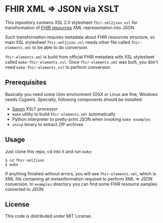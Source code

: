 FHIR XML => JSON via XSLT
=========================

This repository contains XSL 2.0 stylesheet `fhir-xml2json.xsl` for
transformation of
[FHIR resources](http://www.hl7.org/implement/standards/fhir/) XML
representation into JSON.

Such transformation requires metadata about FHIR resources structure,
so main XSL stylesheet `fhir-xml2json.xsl` needs other file called
`fhir-elements.xml` to be able to do conversion.

`fhir-elements.xml` is build from official FHIR metadata with XSL
stylesheet called `make-fhir-elements.xsl`. Once `fhir-elements.xml`
was built, you don't need `make-fhir-elements.xsl` to perform
conversion.

Prerequisites
-----

Basically you need some Unix environment (OSX or Linux are fine,
Windows needs Cygwin). Specially, following components should be
installed:

  * [Saxon](http://saxon.sourceforge.net/) XSLT processor
  * `make` utility to build `fhir-elements.xml` automatically
  * Python interpreter to pretty-print JSON when invoking `make
    examples`
  * `unzip` binary to extract ZIP archives

Usage
-----

Just clone this repo, cd into it and run `make`:

    $ cd fhir-xml2json
    $ make

If anything finished without errors, you will see `fhir-elements.xml`,
which is XML file containing all metainformation required to perform
XML => JSON conversion. In `examples` directory you can find some FHIR
resource samples converted to JSON.

License
-----

This code is distributed under MIT License.

